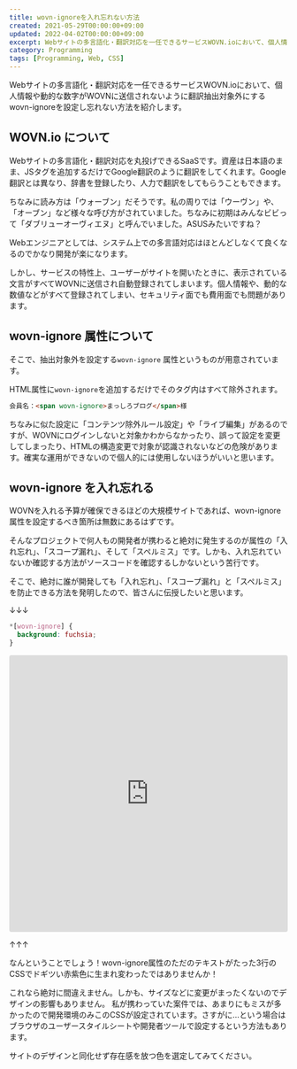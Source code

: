 ```yaml
---
title: wovn-ignoreを入れ忘れない方法
created: 2021-05-29T00:00:00+09:00
updated: 2022-04-02T00:00:00+09:00
excerpt: Webサイトの多言語化・翻訳対応を一任できるサービスWOVN.ioにおいて、個人情報や動的な数字がWOVNに送信されないように翻訳抽出対象外にするwovn-ignoreを設定し忘れない方法を紹介します。
category: Programming
tags: [Programming, Web, CSS]
---
```


Webサイトの多言語化・翻訳対応を一任できるサービスWOVN.ioにおいて、個人情報や動的な数字がWOVNに送信されないように翻訳抽出対象外にするwovn-ignoreを設定し忘れない方法を紹介します。

## WOVN.io について

Webサイトの多言語化・翻訳対応を丸投げできるSaaSです。資産は日本語のまま、JSタグを追加するだけでGoogle翻訳のように翻訳をしてくれます。Google翻訳とは異なり、辞書を登録したり、人力で翻訳をしてもらうこともできます。

ちなみに読み方は「ウォーブン」だそうです。私の周りでは「ウーヴン」や、「オーブン」など様々な呼び方がされていました。ちなみに初期はみんなビビって「ダブリューオーヴィエヌ」と呼んでいました。ASUSみたいですね？

[](https://wovn.io/ja/ "WOVN.io | Web サイトの多言語化・翻訳対応は WOVN.io")

Webエンジニアとしては、システム上での多言語対応はほとんどしなくて良くなるのでかなり開発が楽になります。

しかし、サービスの特性上、ユーザーがサイトを開いたときに、表示されている文言がすべてWOVNに送信され自動登録されてしまいます。個人情報や、動的な数値などがすべて登録されてしまい、セキュリティ面でも費用面でも問題があります。

## wovn-ignore 属性について

そこで、抽出対象外を設定する`wovn-ignore` 属性というものが用意されています。

[](https://wovn-support.zendesk.com/hc/ja/articles/360007899791 "抽出無視タグ（wovn-ignore 属性） – WOVN.io HelpCenter")

HTML属性に`wovn-ignore`を追加するだけでそのタグ内はすべて除外されます。

```html
会員名：<span wovn-ignore>まっしろブログ</span>様
```

ちなみに似た設定に「コンテンツ除外ルール設定」や「ライブ編集」があるのですが、WOVNにログインしないと対象かわからなかったり、誤って設定を変更してしまったり、HTMLの構造変更で対象が認識されないなどの危険があります。確実な運用ができないので個人的には使用しないほうがいいと思います。

## wovn-ignore を入れ忘れる

WOVNを入れる予算が確保できるほどの大規模サイトであれば、wovn-ignore属性を設定するべき箇所は無数にあるはずです。

そんなプロジェクトで何人もの開発者が携わると絶対に発生するのが属性の「入れ忘れ」、「スコープ漏れ」、そして「スペルミス」です。しかも、入れ忘れていないか確認する方法がソースコードを確認するしかないという苦行です。

そこで、絶対に誰が開発しても「入れ忘れ」、「スコープ漏れ」と「スペルミス」を防止できる方法を発明したので、皆さんに伝授したいと思います。

↓↓↓

```css
*[wovn-ignore] {
  background: fuchsia;
}
```

<iframe
  src="https://codesandbox.io/embed/wovn-ignore-ucer9y?hidenavigation=1&theme=light&view=preview"
  style="width:100%; height:500px; border:0; border-radius: 4px; overflow:hidden;"
  title="wovn-ignore属性のただのテキストがCSSでドギツい赤紫色に生まれ変わっている"
>wovn-ignore属性のただのテキストがCSSでドギツい赤紫色に生まれ変わっている</iframe>

↑↑↑

なんということでしょう！wovn-ignore属性のただのテキストがたった3行のCSSでドギツい赤紫色に生まれ変わったではありませんか！

これなら絶対に間違えません。しかも、サイズなどに変更がまったくないのでデザインの影響もありません。 私が携わっていた案件では、あまりにもミスが多かったので開発環境のみこのCSSが設定されています。さすがに…という場合はブラウザのユーザースタイルシートや開発者ツールで設定するという方法もあります。

サイトのデザインと同化せず存在感を放つ色を選定してみてください。
